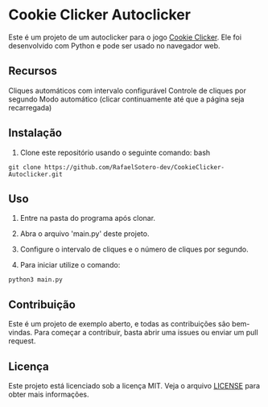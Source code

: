 # Cookie Clicker Autoclicker
Este é um projeto de um autoclicker para o jogo [Cookie Clicker](http://orteil.dashnet.org/cookieclicker/). Ele foi desenvolvido com Python e pode ser usado no navegador web.

## Recursos
Cliques automáticos com intervalo configurável
Controle de cliques por segundo
Modo automático (clicar continuamente até que a página seja recarregada)
## Instalação
1. Clone este repositório usando o seguinte comando:
bash
~~~Copy code
git clone https://github.com/RafaelSotero-dev/CookieClicker-Autoclicker.git
~~~

## Uso
1. Entre na pasta do programa após clonar.

2. Abra o arquivo 'main.py' deste projeto.

3. Configure o intervalo de cliques e o número de cliques por segundo.

4. Para iniciar utilize o comando:
~~~
python3 main.py
~~~

## Contribuição
Este é um projeto de exemplo aberto, e todas as contribuições são bem-vindas. Para começar a contribuir, basta abrir uma issues ou enviar um pull request.

## Licença
Este projeto está licenciado sob a licença MIT. Veja o arquivo [LICENSE](https://chat.openai.com/LICENSE) para obter mais informações.
